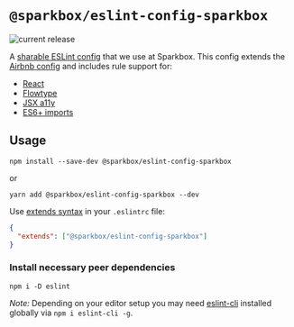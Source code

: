 # `@sparkbox/eslint-config-sparkbox`

![current release](https://github.com/sparkbox/eslint-config-sparkbox/workflows/release/badge.svg)

A [sharable ESLint config] that we use at Sparkbox. This config extends the [Airbnb config] and includes rule support for:

* [React](https://github.com/yannickcr/eslint-plugin-react)
* [Flowtype](https://github.com/gajus/eslint-plugin-flowtype)
* [JSX a11y](https://github.com/evcohen/eslint-plugin-jsx-a11y)
* [ES6+ imports](https://github.com/benmosher/eslint-plugin-import)

## Usage

`npm install --save-dev @sparkbox/eslint-config-sparkbox`

or

`yarn add @sparkbox/eslint-config-sparkbox --dev`

Use [extends syntax] in your `.eslintrc` file:

```json
{
  "extends": ["@sparkbox/eslint-config-sparkbox"]
}
```

### Install necessary peer dependencies

`npm i -D eslint`

_Note:_ Depending on your editor setup you may need [eslint-cli](https://github.com/eslint/eslint-cli) installed globally via `npm i eslint-cli -g`.

[sharable ESLint config]: http://eslint.org/docs/developer-guide/shareable-configs
[extends syntax]: http://eslint.org/docs/developer-guide/shareable-configs#using-a-shareable-config
[Airbnb config]: https://github.com/airbnb/javascript
